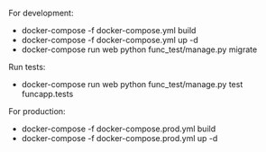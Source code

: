 For development:
* docker-compose -f docker-compose.yml build
* docker-compose -f docker-compose.yml up -d
* docker-compose run web python func_test/manage.py migrate 

Run tests:
* docker-compose run web python func_test/manage.py test funcapp.tests

For production:
* docker-compose -f docker-compose.prod.yml build
* docker-compose -f docker-compose.prod.yml up -d

